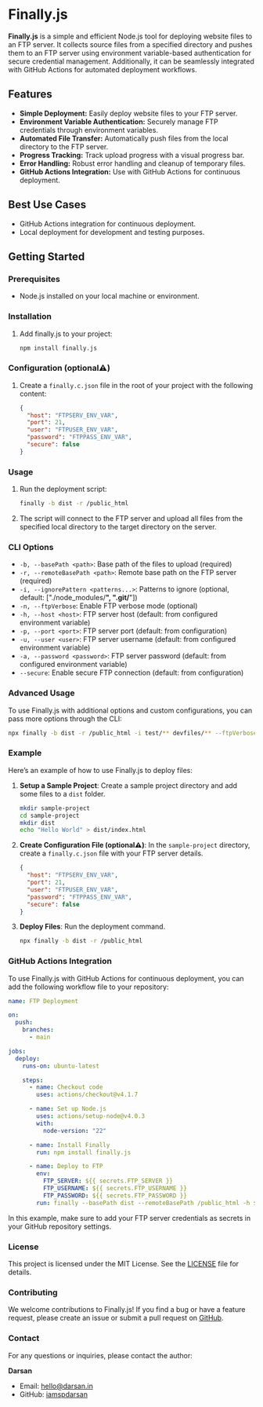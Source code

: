# Finally.js

**Finally.js** is a simple and efficient Node.js tool for deploying website files to an FTP server. It collects source files from a specified directory and pushes them to an FTP server using environment variable-based authentication for secure credential management. Additionally, it can be seamlessly integrated with GitHub Actions for automated deployment workflows.

## Features

- **Simple Deployment:** Easily deploy website files to your FTP server.
- **Environment Variable Authentication:** Securely manage FTP credentials through environment variables.
- **Automated File Transfer:** Automatically push files from the local directory to the FTP server.
- **Progress Tracking:** Track upload progress with a visual progress bar.
- **Error Handling:** Robust error handling and cleanup of temporary files.
- **GitHub Actions Integration:** Use with GitHub Actions for continuous deployment.

## Best Use Cases

- GitHub Actions integration for continuous deployment.
- Local deployment for development and testing purposes.

## Getting Started

### Prerequisites

- Node.js installed on your local machine or environment.

### Installation

1. Add finally.js to your project:

   ```bash
   npm install finally.js
   ```

### Configuration (optional⚠️)

1. Create a `finally.c.json` file in the root of your project with the following content:

   ```json
   {
     "host": "FTPSERV_ENV_VAR",
     "port": 21,
     "user": "FTPUSER_ENV_VAR",
     "password": "FTPPASS_ENV_VAR",
     "secure": false
   }
   ```

### Usage

1. Run the deployment script:

   ```bash
   finally -b dist -r /public_html
   ```

2. The script will connect to the FTP server and upload all files from the specified local directory to the target directory on the server.

### CLI Options

- `-b, --basePath <path>`: Base path of the files to upload (required)
- `-r, --remoteBasePath <path>`: Remote base path on the FTP server (required)
- `-i, --ignorePattern <patterns...>`: Patterns to ignore (optional, default: ["./node_modules/**", ".git/**"])
- `-n, --ftpVerbose`: Enable FTP verbose mode (optional)
- `-h, --host <host>`: FTP server host (default: from configured environment variable)
- `-p, --port <port>`: FTP server port (default: from configuration)
- `-u, --user <user>`: FTP server username (default: from configured environment variable)
- `-a, --password <password>`: FTP server password (default: from configured environment variable)
- `--secure`: Enable secure FTP connection (default: from configuration)

### Advanced Usage

To use Finally.js with additional options and custom configurations, you can pass more options through the CLI:

```bash
npx finally -b dist -r /public_html -i test/** devfiles/** --ftpVerbose -h ftp.example.com -p 21 -u exampleuser --password examplepass --secure
```

### Example

Here’s an example of how to use Finally.js to deploy files:

1. **Setup a Sample Project**: Create a sample project directory and add some files to a `dist` folder.

   ```bash
   mkdir sample-project
   cd sample-project
   mkdir dist
   echo "Hello World" > dist/index.html
   ```

2. **Create Configuration File (optional⚠️)**: In the `sample-project` directory, create a `finally.c.json` file with your FTP server details.

   ```json
   {
     "host": "FTPSERV_ENV_VAR",
     "port": 21,
     "user": "FTPUSER_ENV_VAR",
     "password": "FTPPASS_ENV_VAR",
     "secure": false
   }
   ```

3. **Deploy Files**: Run the deployment command.

   ```bash
   npx finally -b dist -r /public_html
   ```

### GitHub Actions Integration

To use Finally.js with GitHub Actions for continuous deployment, you can add the following workflow file to your repository:

```yaml
name: FTP Deployment

on:
  push:
    branches:
      - main

jobs:
  deploy:
    runs-on: ubuntu-latest

    steps:
      - name: Checkout code
        uses: actions/checkout@v4.1.7

      - name: Set up Node.js
        uses: actions/setup-node@v4.0.3
        with:
          node-version: "22"

      - name: Install Finally
        run: npm install finally.js

      - name: Deploy to FTP
        env:
          FTP_SERVER: ${{ secrets.FTP_SERVER }}
          FTP_USERNAME: ${{ secrets.FTP_USERNAME }}
          FTP_PASSWORD: ${{ secrets.FTP_PASSWORD }}
        run: finally --basePath dist --remoteBasePath /public_html -h $FTP_SERVER -u $FTP_USERNAME --password $FTP_PASSWORD --port 21
```

In this example, make sure to add your FTP server credentials as secrets in your GitHub repository settings.

### License

This project is licensed under the MIT License. See the [LICENSE](LICENSE) file for details.

### Contributing

We welcome contributions to Finally.js! If you find a bug or have a feature request, please create an issue or submit a pull request on [GitHub](https://github.com/iamspdarsan/finally.js).

### Contact

For any questions or inquiries, please contact the author:

**Darsan**

- Email: [hello@darsan.in](mailto:hello@darsan.in)
- GitHub: [iamspdarsan](https://github.com/iamspdarsan)
